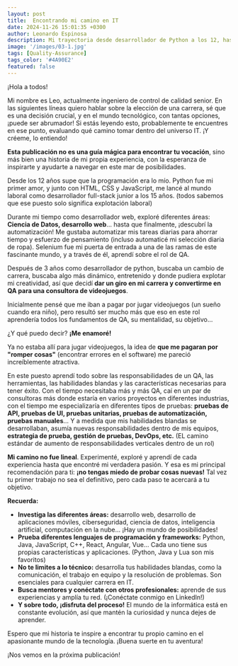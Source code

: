 ```yaml
---
layout: post
title:  Encontrando mi camino en IT
date: 2024-11-26 15:01:35 +0300
author: Leonardo Espinosa
description: Mi trayectoria desde desarrollador de Python a los 12, hasta control de calidad. Así fue como encontré mi vocación.
image: '/images/03-1.jpg'
tags: [Quality-Assurance]
tags_color: '#4A90E2'
featured: false
---
```


 ¡Hola a todos!

Mi nombre es Leo, actualmente ingeniero de control de calidad senior. En las siguientes líneas quiero hablar sobre la elección de una carrera, sé que es una decisión crucial, y en el mundo tecnológico, con tantas opciones, ¡puede ser abrumador! Si estás leyendo esto, probablemente te encuentres en ese punto, evaluando qué camino tomar dentro del universo IT. ¡Y créeme, lo entiendo!

**Esta publicación no es una guía mágica para encontrar tu vocación**, sino más bien una historia de mi propia experiencia, con la esperanza de inspirarte y ayudarte a navegar en este mar de posibilidades.

Desde los 12 años supe que la programación era lo mío. Python fue mi primer amor, y junto con HTML, CSS y JavaScript, me lancé al mundo laboral como desarrollador full-stack junior a los 15 años. (todos sabemos que ese puesto solo significa explotación laboral)

Durante mi tiempo como desarrollador web, exploré diferentes áreas: **Ciencia de Datos, desarrollo web**... hasta que finalmente, ¡descubrí la automatización! Me gustaba automatizar mis tareas diarias para ahorrar tiempo y esfuerzo de pensamiento (incluso automaticé mi selección diaria de ropa). Selenium fue mi puerta de entrada a una de las ramas de este fascinante mundo, y a través de él, aprendí sobre el rol de QA.

Después de 3 años como desarrollador de python, buscaba un cambio de carrera, buscaba algo más dinámico, entretenido y donde pudiera explotar mi creatividad, así que decidí **dar un giro en mi carrera y convertirme en QA para una consultora de videojuegos**.

Inicialmente pensé que me iban a pagar por jugar videojuegos (un sueño cuando era niño), pero resultó ser mucho más que eso en este rol aprendería todos los fundamentos de QA, su mentalidad, su objetivo...

¿Y qué puedo decir? **¡Me enamoré!**

Ya no estaba allí para jugar videojuegos, la idea de **que me pagaran por "romper cosas"** (encontrar errores en el software) me pareció increíblemente atractiva.

En este puesto aprendí todo sobre las responsabilidades de un QA, las herramientas, las habilidades blandas y las características necesarias para tener éxito. Con el tiempo necesitaba más y más QA, caí en un par de consultoras más donde estaría en varios proyectos en diferentes industrias, con el tiempo me especializaría en diferentes tipos de pruebas: **pruebas de API, pruebas de UI, pruebas unitarias, pruebas de automatización, pruebas manuales**... Y a medida que mis habilidades blandas se desarrollaban, asumía nuevas responsabilidades dentro de mis equipos, **estrategia de prueba, gestión de pruebas, DevOps, etc.** (EL camino estándar de aumento de responsabilidades verticales dentro de un rol)

**Mi camino no fue lineal**. Experimenté, exploré y aprendí de cada experiencia hasta que encontré mi verdadera pasión. Y esa es mi principal recomendación para ti: **¡no tengas miedo de probar cosas nuevas!** Tal vez tu primer trabajo no sea el definitivo, pero cada paso te acercará a tu objetivo.

**Recuerda:**

- **Investiga las diferentes áreas:** desarrollo web, desarrollo de aplicaciones móviles, ciberseguridad, ciencia de datos, inteligencia artificial, computación en la nube... ¡Hay un mundo de posibilidades!
- **Prueba diferentes lenguajes de programación y frameworks:** Python, Java, JavaScript, C++, React, Angular, Vue... Cada uno tiene sus propias características y aplicaciones. (Python, Java y Lua son mis favoritos)
- **No te limites a lo técnico:** desarrolla tus habilidades blandas, como la comunicación, el trabajo en equipo y la resolución de problemas. Son esenciales para cualquier carrera en IT.
- **Busca mentores y conéctate con otros profesionales:** aprende de sus experiencias y amplía tu red. (¡Conéctate conmigo en LinkedIn!)
- **Y sobre todo, ¡disfruta del proceso!** El mundo de la informática está en constante evolución, así que mantén la curiosidad y nunca dejes de aprender.


Espero que mi historia te inspire a encontrar tu propio camino en el apasionante mundo de la tecnología. ¡Buena suerte en tu aventura!



¡Nos vemos en la próxima publicación!